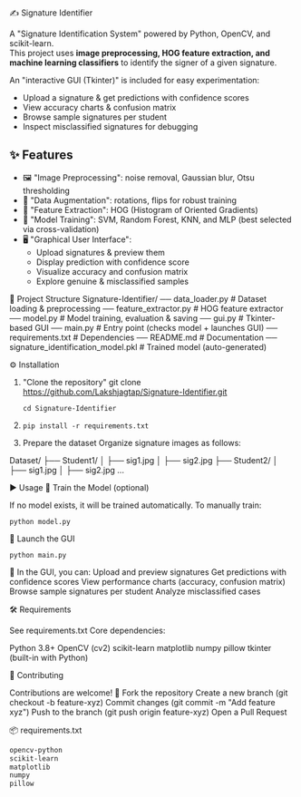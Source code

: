 ✍️ Signature Identifier

A "Signature Identification System" powered by Python, OpenCV, and scikit-learn.  
This project uses **image preprocessing, HOG feature extraction, and machine learning classifiers** to identify the signer of a given signature.  

An "interactive GUI (Tkinter)" is included for easy experimentation:
- Upload a signature & get predictions with confidence scores
- View accuracy charts & confusion matrix
- Browse sample signatures per student
- Inspect misclassified signatures for debugging

## ✨ Features
- 🖼 "Image Preprocessing": noise removal, Gaussian blur, Otsu thresholding  
- 🔄 "Data Augmentation": rotations, flips for robust training  
- 📐 "Feature Extraction": HOG (Histogram of Oriented Gradients)  
- 🤖 "Model Training": SVM, Random Forest, KNN, and MLP (best selected via cross-validation)  
- 🖥 "Graphical User Interface":
  - Upload signatures & preview them
  - Display prediction with confidence score
  - Visualize accuracy and confusion matrix
  - Explore genuine & misclassified samples

📂 Project Structure
Signature-Identifier/
── data_loader.py # Dataset loading & preprocessing
── feature_extractor.py # HOG feature extractor
── model.py # Model training, evaluation & saving
── gui.py # Tkinter-based GUI
── main.py # Entry point (checks model + launches GUI)
── requirements.txt # Dependencies
── README.md # Documentation
── signature_identification_model.pkl # Trained model (auto-generated)

⚙️ Installation

1. "Clone the repository" 
   git clone https://github.com/Lakshjagtap/Signature-Identifier.git
   
       cd Signature-Identifier
   
3.     pip install -r requirements.txt
4. Prepare the dataset
  Organize signature images as follows:

  Dataset/
  ├── Student1/
  │   ├── sig1.jpg
  │   ├── sig2.jpg
  ├── Student2/
  │   ├── sig1.jpg
  │   ├── sig2.jpg
  ...
  
▶️ Usage
🔹 Train the Model (optional)

If no model exists, it will be trained automatically.
To manually train:

    python model.py

🔹 Launch the GUI

    python main.py

🔹 In the GUI, you can:
Upload and preview signatures
Get predictions with confidence scores
View performance charts (accuracy, confusion matrix)
Browse sample signatures per student
Analyze misclassified cases

🛠 Requirements

See requirements.txt
Core dependencies:

Python 3.8+
OpenCV (cv2)
scikit-learn
matplotlib
numpy
pillow
tkinter (built-in with Python)

🤝 Contributing

Contributions are welcome! 🎉
Fork the repository
Create a new branch (git checkout -b feature-xyz)
Commit changes (git commit -m "Add feature xyz")
Push to the branch (git push origin feature-xyz)
Open a Pull Request

📦 requirements.txt  

```txt
opencv-python
scikit-learn
matplotlib
numpy
pillow
